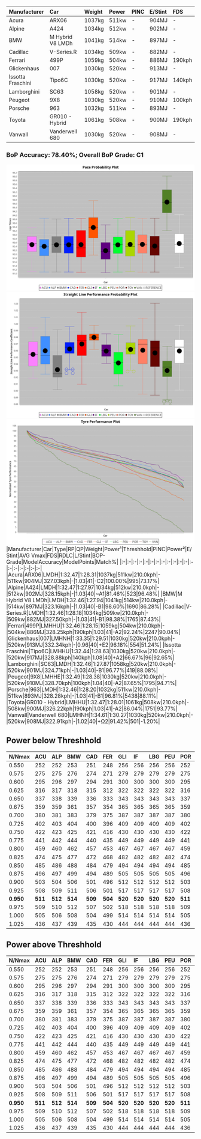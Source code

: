 |Manufacturer|Car|Weight|Power|PINC|E/Stint|FDS|
|:-|:-|:-|:-|:-|:-|:-|
|Acura|ARX06|1037kg|511kw|-|904MJ|-|
|Alpine|A424|1034kg|512kw|-|902MJ|-|
|BMW|M Hybrid V8 LMDh|1041kg|514kw|-|897MJ|-|
|Cadillac|V-Series.R|1034kg|509kw|-|882MJ|-|
|Ferrari|499P|1059kg|504kw|-|886MJ|190kph|
|Glickenhaus|007|1030kg|520kw|-|913MJ|-|
|Issotta Fraschini|Tipo6C|1030kg|520kw|-|917MJ|140kph|
|Lamborghini|SC63|1058kg|520kw|-|901MJ|-|
|Peugeot|9X8|1030kg|520kw|-|910MJ|100kph|
|Porsche|963|1032kg|511kw|-|893MJ|-|
|Toyota|GR010 - Hybrid|1061kg|508kw|-|900MJ|190kph|
|Vanwall|Vanderwell 680|1030kg|520kw|-|908MJ|-|

### BoP Accuracy: 78.40%; Overall BoP Grade: C1
![PACECHART](./IMG/AUTO.png)
![STRAIGHTLINEPERFORMANCECHART](./IMG/AUTO_sp.png)
![TYREPERFORMANCECHART](./IMG/AUTO_tw.png)
|Manufacturer|Car|Type|RP|QP|Weight|Power¹|Threshhold|PINC|Power²|E/Stint|AVG Vmax|FDS|RDLC|L/Stint|BOP-Grade|ModelAccuracy|ModelPoints|Match%|
|:-|:-|:-|:-|:-|:-|:-|:-|:-|:-|:-|:-|:-|:-|:-|:-|:-|:-|:-|
|Acura|ARX06|LMDH|1:32.47|1:28.31|1037kg|511kw|210.0kph|-|511kw|904MJ|327.03kph|-|1.03|41|-C2|100.00%|995|73.17%|
|Alpine|A424|LMDH|1:32.47|1:27.97|1034kg|512kw|210.0kph|-|512kw|902MJ|328.15kph|-|1.03|40|~A1|81.46%|523|96.48%|
|BMW|M Hybrid V8 LMDh|LMDH|1:32.46|1:27.94|1041kg|514kw|210.0kph|-|514kw|897MJ|323.16kph|-|1.03|40|-B1|98.60%|1690|86.28%|
|Cadillac|V-Series.R|LMDH|1:32.46|1:28.18|1034kg|509kw|210.0kph|-|509kw|882MJ|327.50kph|-|1.03|41|-B1|98.38%|1765|87.43%|
|Ferrari|499P|LMHHU|1:32.46|1:28.15|1059kg|504kw|210.0kph|-|504kw|886MJ|328.25kph|190kph|1.03|41|-A2|92.24%|2247|90.04%|
|Glickenhaus|007|LMHNH|1:33.35|1:29.51|1030kg|520kw|210.0kph|-|520kw|913MJ|332.34kph|-|0.96|40|+E2|96.18%|554|51.24%|
|Issotta Fraschini|Tipo6C|LMHHU|1:32.44|1:28.63|1030kg|520kw|210.0kph|-|520kw|917MJ|328.88kph|140kph|1.08|40|+A2|66.67%|96|92.65%|
|Lamborghini|SC63|LMDH|1:32.46|1:27.87|1058kg|520kw|210.0kph|-|520kw|901MJ|324.71kph|-|1.03|40|-B1|96.77%|419|88.08%|
|Peugeot|9X8|LMHHE|1:32.49|1:28.38|1030kg|520kw|210.0kph|-|520kw|910MJ|328.70kph|100kph|1.04|40|-A2|87.65%|1795|94.71%|
|Porsche|963|LMDH|1:32.46|1:28.20|1032kg|511kw|210.0kph|-|511kw|893MJ|328.28kph|-|1.03|41|-B1|96.81%|5438|88.11%|
|Toyota|GR010 - Hybrid|LMHHU|1:32.47|1:28.01|1061kg|508kw|210.0kph|-|508kw|900MJ|326.22kph|190kph|1.03|41|-A2|86.04%|1751|93.77%|
|Vanwall|Vanderwell 680|LMHNH|1:34.61|1:30.27|1030kg|520kw|210.0kph|-|520kw|908MJ|322.91kph|-|1.02|40|+Ω2|91.42%|501|-1.20%|

## Power below Threshhold
|N/Nmax|ACU|ALP|BMW|CAD|FER|GLI|IF|LBG|PEU|POR|TOY|VAN|
|:-|:-|:-|:-|:-|:-|:-|:-|:-|:-|:-|:-|:-|
|0.550|252|252|253|251|248|256|256|256|256|252|250|256|
|0.575|275|275|276|274|271|279|279|279|279|275|273|279|
|0.600|295|296|297|294|291|300|300|300|300|295|293|300|
|0.625|316|317|318|315|312|322|322|322|322|316|314|322|
|0.650|337|338|339|336|333|343|343|343|343|337|335|343|
|0.675|359|359|361|357|354|365|365|365|365|359|357|365|
|0.700|380|381|383|379|375|387|387|387|387|380|378|387|
|0.725|402|403|404|400|396|409|409|409|409|402|399|409|
|0.750|422|423|425|421|416|430|430|430|430|422|420|430|
|0.775|441|442|444|440|435|449|449|449|449|441|439|449|
|0.800|459|460|462|457|453|467|467|467|467|459|456|467|
|0.825|474|475|477|472|468|482|482|482|482|474|471|482|
|0.850|485|486|488|484|479|494|494|494|494|485|483|494|
|0.875|496|497|499|494|489|505|505|505|505|496|493|505|
|0.900|503|504|506|501|496|512|512|512|512|503|500|512|
|0.925|508|509|511|506|501|517|517|517|517|508|505|517|
|**0.950**|**511**|**512**|**514**|**509**|**504**|**520**|**520**|**520**|**520**|**511**|**508**|**520**|
|0.975|509|510|512|507|502|518|518|518|518|509|506|518|
|1.000|505|506|508|504|499|514|514|514|514|505|503|514|
|1.025|436|437|439|435|430|444|444|444|444|436|434|444|

## Power above Threshhold
|N/Nmax|ACU|ALP|BMW|CAD|FER|GLI|IF|LBG|PEU|POR|TOY|VAN|
|:-|:-|:-|:-|:-|:-|:-|:-|:-|:-|:-|:-|:-|
|0.550|252|252|253|251|248|256|256|256|256|252|250|256|
|0.575|275|275|276|274|271|279|279|279|279|275|273|279|
|0.600|295|296|297|294|291|300|300|300|300|295|293|300|
|0.625|316|317|318|315|312|322|322|322|322|316|314|322|
|0.650|337|338|339|336|333|343|343|343|343|337|335|343|
|0.675|359|359|361|357|354|365|365|365|365|359|357|365|
|0.700|380|381|383|379|375|387|387|387|387|380|378|387|
|0.725|402|403|404|400|396|409|409|409|409|402|399|409|
|0.750|422|423|425|421|416|430|430|430|430|422|420|430|
|0.775|441|442|444|440|435|449|449|449|449|441|439|449|
|0.800|459|460|462|457|453|467|467|467|467|459|456|467|
|0.825|474|475|477|472|468|482|482|482|482|474|471|482|
|0.850|485|486|488|484|479|494|494|494|494|485|483|494|
|0.875|496|497|499|494|489|505|505|505|505|496|493|505|
|0.900|503|504|506|501|496|512|512|512|512|503|500|512|
|0.925|508|509|511|506|501|517|517|517|517|508|505|517|
|**0.950**|**511**|**512**|**514**|**509**|**504**|**520**|**520**|**520**|**520**|**511**|**508**|**520**|
|0.975|509|510|512|507|502|518|518|518|518|509|506|518|
|1.000|505|506|508|504|499|514|514|514|514|505|503|514|
|1.025|436|437|439|435|430|444|444|444|444|436|434|444|
